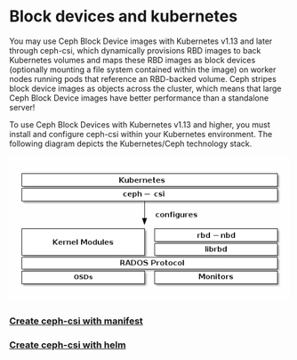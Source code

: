 # Block devices and kubernetes

You may use Ceph Block Device images with Kubernetes v1.13 and later through ceph-csi, which dynamically provisions RBD images to back Kubernetes volumes and maps these RBD images as block devices (optionally mounting a file system contained within the image) on worker nodes running pods that reference an RBD-backed volume. Ceph stripes block device images as objects across the cluster, which means that large Ceph Block Device images have better performance than a standalone server!

To use Ceph Block Devices with Kubernetes v1.13 and higher, you must install and configure ceph-csi within your Kubernetes environment. The following diagram depicts the Kubernetes/Ceph technology stack.

![ceph csi](../../images/ceph-csi.png)

### [Create ceph-csi with manifest](ceph-csi-rbd-with-manifest/ReadMe.md)

### [Create ceph-csi with helm](ceph-csi-rbd-with-helm/ReadMe.md)